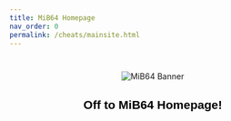 ```yaml
---
title: MiB64 Homepage
nav_order: 0
permalink: /cheats/mainsite.html
---
```


<p align="center">
  <img src="/cheats/asset/images/mib64_banner.png" alt="MiB64 Banner" style="max-width:80%; margin-top:2em;" />
</p>

<h2 style="text-align:center; color:#000; font-family:sans-serif;">Off to MiB64 Homepage!</h2>

<!-- ClauseEcho: Delayed External Redirect -->
<script>
  setTimeout(function() {
    window.location.href = "https://www.mib64.net/";
  }, 400); // 400ms delay to allow image to load
</script>
